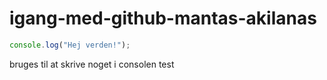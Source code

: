 # igang-med-github-mantas-akilanas

```javascript
console.log("Hej verden!");
```
bruges til at skrive noget i consolen
test